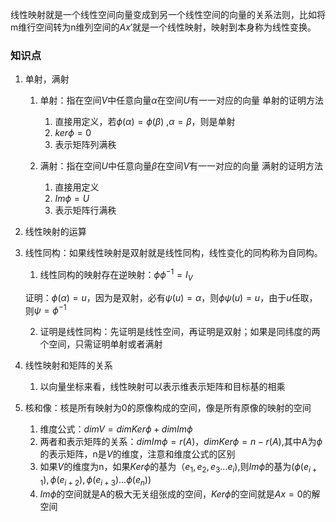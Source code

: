 线性映射就是一个线性空间向量变成到另一个线性空间的向量的关系法则，比如将m维行空间转为n维列空间的$Ax'$就是一个线性映射，映射到本身称为线性变换。

### 知识点

1. 单射，满射
   
   1. 单射：指在空间$V$中任意向量$\alpha$在空间$U$有一一对应的向量
      单射的证明方法
      
      1. 直接用定义，若$\phi(\alpha)= \phi(\beta)$ ,$\alpha=\beta$，则是单射
      2. $ker\phi=0$
      3. 表示矩阵列满秩
   2. 满射：指在空间$U$中任意向量$\beta$在空间$V$有一一对应的向量
      满射的证明方法
      
      1. 直接用定义
      2. $Im\phi=U$
      3. 表示矩阵行满秩
2. 线性映射的运算
3. 线性同构：如果线性映射是双射就是线性同构，线性变化的同构称为自同构。
   
   1. 线性同构的映射存在逆映射：$\phi\phi^{-1}=I_V$
   
   证明：$\phi(\alpha)=u$，因为是双射，必有$\psi(u)=\alpha$，则$\phi\psi(u)=u$，由于$u$任取，则$\psi=\phi^{-1}$
   
   2. 证明是线性同构：先证明是线性空间，再证明是双射；如果是同纬度的两个空间，只需证明单射或者满射
4. 线性映射和矩阵的关系
   
   1. 以向量坐标来看，线性映射可以表示维表示矩阵和目标基的相乘
5. 核和像：核是所有映射为0的原像构成的空间，像是所有原像的映射的空间
   
   1. 维度公式：$dimV=dimKer\phi+dimIm\phi$
   2. 两者和表示矩阵的关系：$dimIm\phi=r(A)，dimKer\phi=n-r(A)$,其中A为$\phi$的表示矩阵，n是$V$的维度，注意和维度公式的区别
   3. 如果$V$的维度为n，如果$Ker\phi$的基为$（e_1,e_2,e_3...e_i)$,则$Im\phi$的基为$(\phi(e_{i+1}),\phi(e_{i+2}),\phi(e_{i+3})...\phi(e_{n}))$
   4. $Im\phi$的空间就是A的极大无关组张成的空间，$Ker\phi$的空间就是$Ax=0$的解空间

